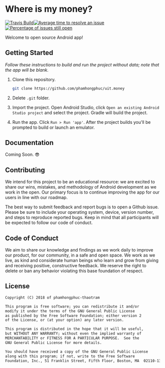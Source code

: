 # Where is my money?

[![Travis Build](https://travis-ci.org/phamhongphuc/uit.money.svg?branch=master)](https://travis-ci.org/phamhongphuc/uit.money/builds "Most recent build")[![Average time to resolve an issue](http://isitmaintained.com/badge/resolution/phamhongphuc/uit.money.svg)](https://github.com/phamhongphuc/uit.money/issues "Average time to resolve an issue")[![Percentage of issues still open](http://isitmaintained.com/badge/open/phamhongphuc/uit.money.svg)](https://github.com/phamhongphuc/uit.money/issues "Percentage of issues still open")

Welcome to open source Android app!

## Getting Started

_Follow these instructions to build and run the project without data; note that
the app will be blank._

1. Clone this repository.
    ```bash
    git clone https://github.com/phamhongphuc/uit.money
    ```

2. Delete `.git` folder.

3. Import the project. Open Android Studio, click `Open an existing Android
   Studio project` and select the project. Gradle will build the project.

4. Run the app. Click `Run > Run 'app'`. After the project builds you'll be
   prompted to build or launch an emulator.

## Documentation

Coming Soon. 😎

## Contributing

We intend for this project to be an educational resource: we are excited to
share our wins, mistakes, and methodology of Android development as we work
in the open. Our primary focus is to continue improving the app for our users in
line with our roadmap.

The best way to submit feedback and report bugs is to open a Github issue.
Please be sure to include your operating system, device, version number, and
steps to reproduce reported bugs. Keep in mind that all participants will be
expected to follow our code of conduct.

## Code of Conduct

We aim to share our knowledge and findings as we work daily to improve our
product, for our community, in a safe and open space. We work as we live, as
kind and considerate human beings who learn and grow from giving and receiving
positive, constructive feedback. We reserve the right to delete or ban any
behavior violating this base foundation of respect.

## License

```txt
Copyright (C) 2018 of phamhongphuc-thaotram

This program is free software; you can redistribute it and/or
modify it under the terms of the GNU General Public License
as published by the Free Software Foundation; either version 2
of the License, or (at your option) any later version.

This program is distributed in the hope that it will be useful,
but WITHOUT ANY WARRANTY; without even the implied warranty of
MERCHANTABILITY or FITNESS FOR A PARTICULAR PURPOSE.  See the
GNU General Public License for more details.

You should have received a copy of the GNU General Public License
along with this program; if not, write to the Free Software
Foundation, Inc., 51 Franklin Street, Fifth Floor, Boston, MA  02110-1301, USA.
```